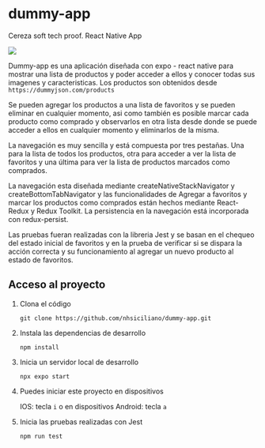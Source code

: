 # dummy-app
Cereza soft tech proof. React Native App

   <p align="left">
   <img src="https://img.shields.io/badge/STATUS-EN%20DESAROLLO-green">
   </p>

Dummy-app es una aplicación diseñada con expo - react native para mostrar una lista de productos y poder acceder a ellos y conocer
todas sus imagenes y caracteristicas. Los productos son obtenidos desde `https://dummyjson.com/products`

Se pueden agregar los productos a una lista de favoritos y se pueden eliminar en cualquier momento, asi como también es posible marcar
cada producto como comprado y observarlos en otra lista desde donde se puede acceder a ellos en cualquier momento y eliminarlos de
la misma.

La navegación es muy sencilla y está compuesta por tres pestañas. Una para la lista de todos los productos, otra para acceder a ver
la lista de favoritos y una última para ver la lista de productos marcados como comprados.

La navegación esta diseñada mediante createNativeStackNavigator y createBottomTabNavigator y las funcionalidades de Agregar a favoritos
y marcar los productos como comprados están hechos mediante React-Redux y Redux Toolkit. La persistencia en la navegación está incorporada
con redux-persist.

Las pruebas fueran realizadas con la libreria Jest y se basan en el chequeo del estado inicial de favoritos y en la prueba de verificar si
se dispara la acción correcta y su funcionamiento al agregar un nuevo producto al estado de favoritos.

## Acceso al proyecto

1. Clona el código

   `git clone https://github.com/nhsiciliano/dummy-app.git`

2. Instala las dependencias de desarrollo

   `npm install`

3. Inicia un servidor local de desarrollo

   `npx expo start`

4. Puedes iniciar este proyecto en dispositivos

   IOS: tecla `i` o en dispositivos Android: tecla `a`

5. Inicia las pruebas realizadas con Jest

   `npm run test`
